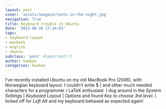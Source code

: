 ```yaml
---
layout: post
cover: 'assets/images2/tents-in-the-night.jpg'
navigation: True
title: Keyboard trouble in Ubuntu
date: '2012-08-26 17:14:03'
tags:
- keyboard-layout
- macbook
- english
- ubuntu
subclass: 'post' #important(!)
author: haakoo
categories: haakoo
---
```



I’ve recently installed Ubuntu on my old MacBook Pro (2006), with Norwegian keyboard layout. I couldn’t write $ | and other much needed characters for a programmer / LaTeX enthusiast. I dug around in the *System Settings* | *Keyboard Layout* | *Options* and found *Key to choose 3rd level*. I ticked off for *Left Alt* and my keyboard behaved as expected again!
